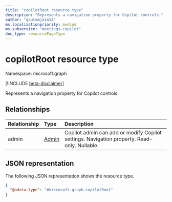 ```yaml
---
title: "copilotRoot resource type"
description: "Represents a navigation property for Copilot controls."
author: "gautamjain14"
ms.localizationpriority: medium
ms.subservice: "meetings-copilot"
doc_type: resourcePageType
---
```


# copilotRoot resource type

Namespace: microsoft.graph

[!INCLUDE [beta-disclaimer](../../includes/beta-disclaimer.md)]

Represents a navigation property for Copilot controls.

## Relationships
|Relationship|Type|Description|
|:---|:---|:---|
|admin|[Admin](../resources/copilotadmin.md)|Copilot admin can add or modify Copilot settings. Navigation property. Read-only. Nullable.|

## JSON representation
The following JSON representation shows the resource type.
<!-- {
  "blockType": "resource",
  "keyProperty": "id",
  "@odata.type": "microsoft.graph.copilotRoot",
  "openType": false
}
-->
``` json
{
  "@odata.type": "#microsoft.graph.copilotRoot"
}
```

